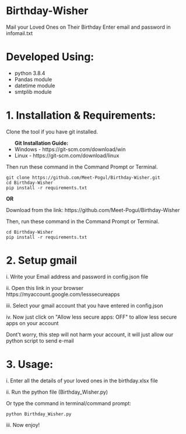 # Birthday-Wisher
Mail your Loved Ones on Their Birthday
Enter email and password in infomail.txt

# Developed Using:
<ul>
  <li> python 3.8.4 </li>
  <li> Pandas module </li>
  <li> datetime module </li>
  <li> smtplib module </li>
</ul>

# 1. Installation & Requirements:
<p> Clone the tool if you have git installed. </p>
<b> <ul> Git Installation Guide: </b>
  <li>Windows - https://git-scm.com/download/win </li>
  <li>Linux - https://git-scm.com/download/linux </li>
  </ul>
Then run these command in the Command Prompt or Terminal.

```
git clone https://github.com/Meet-Pogul/Birthday-Wisher.git
cd Birthday-Wisher
pip install -r requirements.txt
```
<p> <b>        OR </b> </p>
<p> Download from the link: https://github.com/Meet-Pogul/Birthday-Wisher <p>
Then, run these command in the Command Prompt or Terminal.

```
cd Birthday-Wisher
pip install -r requirements.txt
```

# 2. Setup gmail
<p> i. Write your Email address and  password in config.json file </p>

<p> ii. Open this link in your browser https://myaccount.google.com/lesssecureapps </p>

<p> iii. Select your gmail account that you have entered in config.json </p>

<p> iv. Now just click on "Allow less secure apps: OFF" to allow less secure apps on your account </p>

<p> Dont't worry, this step will not harm your account, it will just allow our python script to send e-mail </p>

# 3. Usage:
<p> i. Enter all the details of your loved ones in the birthday.xlsx file </p>

<p> ii. Run the python file (Birthday_Wisher.py) </p>

<p> Or type the command in terminal/command prompt: </p>

```
python Birthday_Wisher.py
```
<p> iii. Now enjoy! </p>
